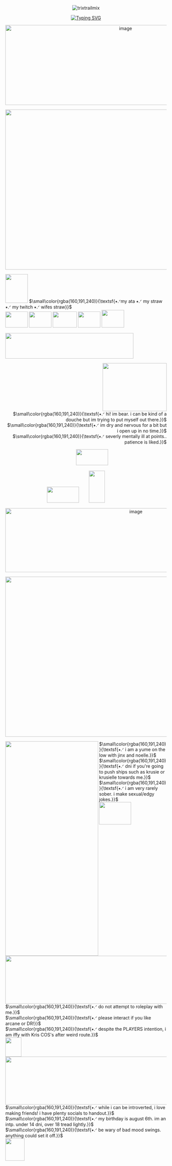 
<p align="center"> <img src="https://komarev.com/ghpvc/?username=trixtrailmix&label=frozen%20souls&color=a0bff0&style=flat" alt="trixtrailmix" /> </p>
</p>

<p align="center">
<a href="https://git.io/typing-svg"><img src="https://readme-typing-svg.demolab.com?font=Libertinus+Mono&weight=500&size=15&pause=1000&color=A0BFF0&center=true&vCenter=true&width=500&lines=It's+a+dream%2C+right%3F;+I'd+grow+big+angel+wings--;and+fly+as+far+as+I+can--;+gazing+back+at+it+all...;The+skyline+shining+like+holiday+lights." alt="Typing SVG" /></a>
</p>

<p align="center">
<img width="735" height="250" alt="image" src="https://github.com/user-attachments/assets/2d4f83b7-a731-4b17-9e9e-373729acfc7b" />
</p>


<p align="center">
  <img width="800" height="500" src="https://64.media.tumblr.com/c8ddb177d023fd1776698d12f42389e3/61852014a512a949-ef/s1280x1920/5c4ac3b1776149c15b1d8cd4f994f0b2fdd301e0.pnj"><br/>
</p>


<img width="70" height="90" src="https://static.wikia.nocookie.net/deltarune/images/e/e4/Noelle_battle_attack.gif/revision/latest?cb=20211002075059"> $\small\color{rgba(160,191,240)}{\textsf{⭑.ᐟmy ata ⭑.ᐟ my straw ⭑.ᐟ my twitch ⭑.ᐟ wifes straw}}$<br/> <img width="70" height="50" src="https://64.media.tumblr.com/bd82f5bd9dcf2073b5ad71fb77f276be/2560c9d1d2d874bf-7c/s75x75_c1/093ee732da12bc3e5e35d6764ae060bfeaab5653.gifv"> 
[<img width="70" height="50" src="https://64.media.tumblr.com/dccee1fa9b973f44643534fa50b0b889/e41345b50691e398-b6/s75x75_c1/77781e61d3858d8fb046bfb934e7edb083b69f9a.gifv">](https://jinxcultist.atabook.org/?page=1)
[<img width="75" height="50" src="https://64.media.tumblr.com/35be930f60cd27b066e8b26422454d50/e41345b50691e398-c8/s75x75_c1/ef278f81d8b068067155e37a8e0e79d7d522e31f.gifv">](https://jinxcultist.straw.page)
  [<img width="70" height="50" src="https://64.media.tumblr.com/dccee1fa9b973f44643534fa50b0b889/e41345b50691e398-b6/s75x75_c1/77781e61d3858d8fb046bfb934e7edb083b69f9a.gifv">](https://www.twitch.tv/losingmarbles)
  [<img width="70" height="55" src="https://64.media.tumblr.com/8b540ea4822b8be348f94cf2a0acfde6/e41345b50691e398-9c/s75x75_c1/5d202781295535b19a4add826a604d23e6766498.gifv">](https://perishs-page.straw.page)

<img src="https://lastfm-profile-readme.vercel.app/api/losingmarbles?color=b2cbf2&textColor=353fa1&isRounded=true&displayName=true" width="400" height="80" />





<p align="right"> <img width="200" height="150" src="https://64.media.tumblr.com/2dc209372fd46ce2d97179bef00b4705/93404a6466445b0d-4c/s400x600/4da8c051cfab707025584a90b2ed168b90c6c393.gif"><br/> 
$\small\color{rgba(160,191,240)}{\textsf{⭑.ᐟ hi! im bear. i can be kind of a douche but im trying to put myself out there.}}$<br/> $\small\color{rgba(160,191,240)}{\textsf{⭑.ᐟ im dry and nervous for a bit but i open up in no time.}}$<br/> $\small\color{rgba(160,191,240)}{\textsf{⭑.ᐟ severly mentally ill at points.. patience is liked.}}$<br/>  
  </p>

<p align="left">  &nbsp;&nbsp;&nbsp;&nbsp;&nbsp;&nbsp;&nbsp;&nbsp;&nbsp;&nbsp;&nbsp;&nbsp;&nbsp;&nbsp;&nbsp;&nbsp;&nbsp;&nbsp;&nbsp;&nbsp;&nbsp;&nbsp;&nbsp;&nbsp;&nbsp;&nbsp;&nbsp;&nbsp;&nbsp;&nbsp;&nbsp;&nbsp;&nbsp;&nbsp;&nbsp;&nbsp;&nbsp;&nbsp;&nbsp;&nbsp;&nbsp;&nbsp;&nbsp;&nbsp;&nbsp;&nbsp;&nbsp;&nbsp;&nbsp;&nbsp;&nbsp;&nbsp;&nbsp;&nbsp;&nbsp;&nbsp;<img width="100" height="50" src="https://64.media.tumblr.com/ba201436f912e7254e8e40c8b3fb9d9f/e1380e216f796dfb-b1/s400x600/ce50e790c979c30665a85352f45ff00c1fc882e3.gifv">
<p align="left"> &nbsp;&nbsp;&nbsp;&nbsp;&nbsp;&nbsp;&nbsp;&nbsp;&nbsp;&nbsp;&nbsp;&nbsp;&nbsp;&nbsp;&nbsp;&nbsp;&nbsp;&nbsp;&nbsp;&nbsp;&nbsp;&nbsp;&nbsp;&nbsp;&nbsp;&nbsp;&nbsp;&nbsp;&nbsp;&nbsp;&nbsp;&nbsp; <img width="100" height="50" src="https://64.media.tumblr.com/ba201436f912e7254e8e40c8b3fb9d9f/e1380e216f796dfb-b1/s400x600/ce50e790c979c30665a85352f45ff00c1fc882e3.gifv"> &nbsp;&nbsp;&nbsp;&nbsp;&nbsp;&nbsp; <img width="50" height="100" src=https://static.wikia.nocookie.net/deltarune/images/8/88/Noelle_battle_enter.gif/revision/latest?cb=20211003000603"> </p>

<p align="center">
	<img width="800" height="200" alt="image" src="https://github.com/user-attachments/assets/69b3d8b4-aa20-423b-9b31-792bbe0dd6a4" />
</p>

<p align="center">
  <img width="800" height="500" src="https://64.media.tumblr.com/c8ddb177d023fd1776698d12f42389e3/61852014a512a949-ef/s1280x1920/5c4ac3b1776149c15b1d8cd4f994f0b2fdd301e0.pnj"><br/>
</p>


<img align="left" width=290 height=670 src="https://i.pinimg.com/736x/f1/d7/17/f1d717b841ba38fae6c6bb71ba675121.jpg"> $\small\color{rgba(160,191,240)}{\textsf{⭑.ᐟ i am a yume on the low with jinx and noelle.}}$<br/> $\small\color{rgba(160,191,240)}{\textsf{⭑.ᐟ dni if you're going to push ships such as krusie or krusielle towards me.}}$<br/> $\small\color{rgba(160,191,240)}{\textsf{⭑.ᐟ i am very rarely sober. i make sexual/edgy jokes.}}$<br/> <img width="100" height="70" src="https://static.wikia.nocookie.net/deltarune/images/6/6f/Noelle_battle_nurse.gif/revision/latest/smart/width/386/height/259?cb=20211003000644"><br/> <img width="520" height="150" src="https://64.media.tumblr.com/7a62be9841e12a0c6acf938273eafafd/61852014a512a949-97/s1280x1920/b62749db8ed28d3a349c2a3ec47a500a381356f5.pnj"><br/> $\small\color{rgba(160,191,240)}{\textsf{⭑.ᐟ do not attempt to roleplay with me.}}$<br/> $\small\color{rgba(160,191,240)}{\textsf{⭑.ᐟ please interact if you like arcane or DR!}}$<br/> $\small\color{rgba(160,191,240)}{\textsf{⭑.ᐟ despite the PLAYERS intention, i am iffy with Kris COS's after weird route.}}$<br/> <img width="50" height="60" src="https://static.wikia.nocookie.net/deltarune/images/4/43/Noelle_overworld_Berdly_shake.gif/revision/latest?cb=20211002192711"><br/> <img width="520" height="150" src="https://64.media.tumblr.com/7a62be9841e12a0c6acf938273eafafd/61852014a512a949-97/s1280x1920/b62749db8ed28d3a349c2a3ec47a500a381356f5.pnj"><br/> $\small\color{rgba(160,191,240)}{\textsf{⭑.ᐟ while i can be introverted, i love making friends! i have plenty socials to handout.}}$<br/> $\small\color{rgba(160,191,240)}{\textsf{⭑.ᐟ my birthday is august 6th. im an intp. under 14 dni, over 18 tread lightly.}}$<br/> $\small\color{rgba(160,191,240)}{\textsf{⭑.ᐟ be wary of bad mood swings. anything could set it off.}}$<br/> <img width="60" height="70" src="https://static.wikia.nocookie.net/deltarune/images/a/a1/Noelle_battle_act.gif/revision/latest?cb=20211002074957"><br/>
<br/>
<br/>
<br/>






